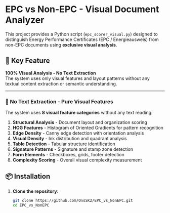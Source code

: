 # EPC vs Non-EPC - Visual Document Analyzer

This project provides a Python script (`epc_scorer_visual.py`) designed to distinguish Energy Performance Certificates (EPC / Energieausweis) from non-EPC documents using **exclusive visual analysis**.

## 🎯 Key Feature

**100% Visual Analysis - No Text Extraction**  
The system uses only visual features and layout patterns without any textual content extraction or semantic understanding.

---




### 🚫 No Text Extraction - Pure Visual Features
The system uses **8 visual feature categories** without any text reading:

1. **Structural Analysis** - Document layout and organization scoring
2. **HOG Features** - Histogram of Oriented Gradients for pattern recognition  
3. **Edge Density** - Canny edge detection with orientation analysis
4. **Visual Density** - Ink distribution and quadrant analysis
5. **Table Detection** - Tabular structure identification
6. **Signature Patterns** - Signature and stamp zone detection
7. **Form Elements** - Checkboxes, grids, footer detection
8. **Complexity Scoring** - Overall visual complexity measurement


## 📦 Installation

1. **Clone the repository**:
   ```bash
   git clone https://github.com/OnsSK2/EPC_vs_NonEPC.git
   cd EPC_vs_NonEPC

